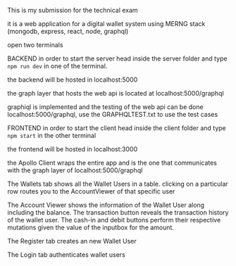This is my submission for the technical exam

it is a web application for a digital wallet system using MERNG stack (mongodb, express, react, node, graphql)

open two terminals

BACKEND
in order to start the server head inside the server folder and type `npm run dev` in one of the terminal.

the backend will be hosted in localhost:5000

the graph layer that hosts the web api is located at localhost:5000/graphql

graphiql is implemented and the testing of the web api can be done localhost:5000/graphql, use the GRAPHQLTEST.txt to use the test cases

FRONTEND
in order to start the client head inside the client folder and type `npm start` in the other terminal

the frontend will be hosted in localhost:3000

the Apollo Client wraps the entire app and is the one that communicates with the graph layer of localhost:5000/graphql

The Wallets tab shows all the Wallet Users in a table. clicking on a particular row routes you to the AccountViewer of that specific user

The Account Viewer shows the information of the Wallet User along including the balance. The transaction button reveals the transaction history
of the wallet user. The cash-in and debit buttons perform their respective mutations given the value of the inputbox for the amount.

The Register tab creates an new Wallet User

The Login tab authenticates wallet users

